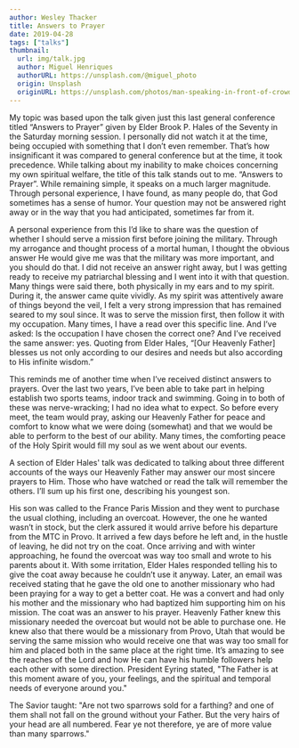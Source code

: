 ```yaml
---
author: Wesley Thacker
title: Answers to Prayer
date: 2019-04-28
tags: ["talks"]
thumbnail:
  url: img/talk.jpg
  author: Miguel Henriques
  authorURL: https://unsplash.com/@miguel_photo
  origin: Unsplash
  originURL: https://unsplash.com/photos/man-speaking-in-front-of-crowd-RfiBK6Y_upQ
---
```


My topic was based upon the talk given just this last general conference titled “Answers to Prayer” given by Elder Brook P. Hales of the Seventy in the Saturday morning session. I personally did not watch it at the time, being occupied with something that I don’t even remember. That’s how insignificant it was compared to general conference but at the time, it took precedence. While talking about my inability to make choices concerning my own spiritual welfare, the title of this talk stands out to me. “Answers to Prayer”. While remaining simple, it speaks on a much larger magnitude. Through personal experience, I have found, as many people do, that God sometimes has a sense of humor. Your question may not be answered right away or in the way that you had anticipated, sometimes far from it.

A personal experience from this I’d like to share was the question of whether I should serve a mission first before joining the military. Through my arrogance and thought process of a mortal human, I thought the obvious answer He would give me was that the military was more important, and you should do that. I did not receive an answer right away, but I was getting ready to receive my patriarchal blessing and I went into it with that question. Many things were said there, both physically in my ears and to my spirit. During it, the answer came quite vividly. As my spirit was attentively aware of things beyond the veil, I felt a very strong impression that has remained seared to my soul since. It was to serve the mission first, then follow it with my occupation. Many times, I have a read over this specific line. And I’ve asked: Is the occupation I have chosen the correct one? And I’ve received the same answer: yes. Quoting from Elder Hales, “[Our Heavenly Father] blesses us not only according to our desires and needs but also according to His infinite wisdom.”

This reminds me of another time when I’ve received distinct answers to prayers. Over the last two years, I’ve been able to take part in helping establish two sports teams, indoor track and swimming. Going in to both of these was nerve-wracking; I had no idea what to expect. So before every meet, the team would pray, asking our Heavenly Father for peace and comfort to know what we were doing (somewhat) and that we would be able to perform to the best of our ability. Many times, the comforting peace of the Holy Spirit would fill my soul as we went about our events.

A section of Elder Hales' talk was dedicated to talking about three different accounts of the ways our Heavenly Father may answer our most sincere prayers to Him. Those who have watched or read the talk will remember the others. I’ll sum up his first one, describing his youngest son.

His son was called to the France Paris Mission and they went to purchase the usual clothing, including an overcoat. However, the one he wanted wasn’t in stock, but the clerk assured it would arrive before his departure from the MTC in Provo. It arrived a few days before he left and, in the hustle of leaving, he did not try on the coat. Once arriving and with winter approaching, he found the overcoat was way too small and wrote to his parents about it. With some irritation, Elder Hales responded telling his to give the coat away because he couldn’t use it anyway. Later, an email was received stating that he gave the old one to another missionary who had been praying for a way to get a better coat. He was a convert and had only his mother and the missionary who had baptized him supporting him on his mission. The coat was an answer to his prayer. Heavenly Father knew this missionary needed the overcoat but would not be able to purchase one. He knew also that there would be a missionary from Provo, Utah that would be serving the same mission who would receive one that was way too small for him and placed both in the same place at the right time. It’s amazing to see the reaches of the Lord and how He can have his humble followers help each other with some direction.
President Eyring stated, "The Father is at this moment aware of you, your feelings, and the spiritual and temporal needs of everyone around you."

The Savior taught: "Are not two sparrows sold for a farthing? and one of them shall not fall on the ground without your Father. But the very hairs of your head are all numbered. Fear ye not therefore, ye are of more value than many sparrows."